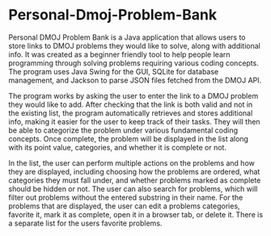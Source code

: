 # Personal-Dmoj-Problem-Bank
Personal DMOJ Problem Bank is a Java application that allows users to store links to DMOJ problems they would like to solve, along with additional info. It was created as a beginner friendly tool to help people learn programming through solving problems requiring various coding concepts. The program uses Java Swing for the GUI, SQLite for database management, and Jackson to parse JSON files fetched from the DMOJ API.

The program works by asking the user to enter the link to a DMOJ problem they would like to add. After checking that the link is both valid and not in the existing list, the program automatically retrieves and stores additional info, making it easier for the user to keep track of their tasks. They will then be able to categorize the problem under various fundamental coding concepts. Once complete, the problem will be displayed in the list along with its point value, categories, and whether it is complete or not.

In the list, the user can perform multiple actions on the problems and how they are displayed, including choosing how the problems are ordered, what categories they must fall under, and whether problems marked as complete should be hidden or not. The user can also search for problems, which will filter out problems without the entered substring in their name. For the problems that are displayed, the user can edit a problems categories, favorite it, mark it as complete, open it in a browser tab, or delete it. There is a separate list for the users favorite problems.

